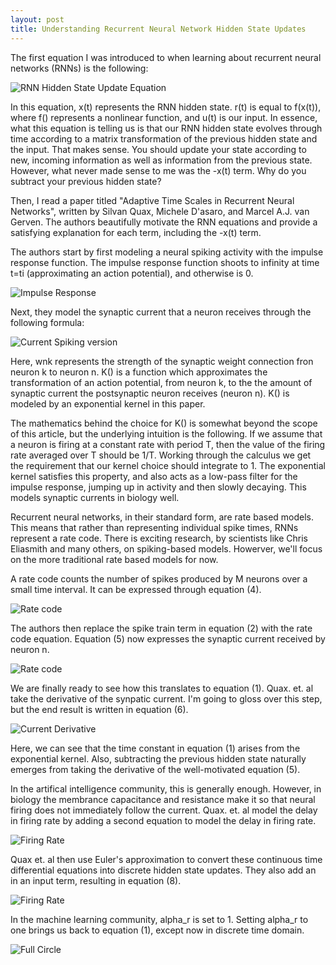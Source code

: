 ```yaml
---
layout: post
title: Understanding Recurrent Neural Network Hidden State Updates 
---
```


The first equation I was introduced to when learning about recurrent neural networks (RNNs) is the following: 

![RNN Hidden State Update Equation](/images/IMG-2557.jpg) 


In this equation, x(t) represents the RNN hidden state. r(t) is equal to f(x(t)), where f() represents a nonlinear function, and u(t) is our input. In essence, what this equation is telling us is that our RNN hidden state evolves through time according  to a matrix transformation of the previous hidden state and the input. That makes sense. You should update your state according to new, incoming information as well as information from the previous state. However, what never made sense to me was the -x(t) term. Why do you subtract your previous hidden state? 

Then, I read a paper titled "Adaptive Time Scales in Recurrent Neural Networks", written by Silvan Quax, Michele D'asaro, and Marcel A.J. van Gerven. The authors beautifully motivate the RNN equations and provide a satisfying explanation for each term, including the -x(t) term. 

The authors start by first modeling a neural spiking activity with the impulse response function. The impulse response function shoots to infinity at time t=ti (approximating an action potential), and otherwise is 0. 


![Impulse Response](/images/IMG-2558.jpg) 

Next, they model the synaptic current that a neuron receives through the following formula:

![Current Spiking version](/images/IMG-2559.jpg) 

Here, wnk represents the strength of the synaptic weight connection fron neuron k to neuron n. K() is a function which approximates the transformation of an action potential, from neuron k, to the the amount of synaptic current the postsynaptic neuron receives (neuron n). K() is modeled by an exponential kernel in this paper. 

The mathematics behind the choice for K() is somewhat beyond the scope of this article, but the underlying intuition is the following. If we assume that a neuron is firing at a constant rate with period T, then the value of the firing rate averaged over T should be 1/T. Working through the calculus we get the requirement that our kernel choice should integrate to 1. The exponential kernel satisfies this property, and also acts as a low-pass filter for the impulse response, jumping up in activity and then slowly decaying. This models synaptic currents in biology well. 


Recurrent neural networks, in their standard form, are rate based models. This means that rather than representing individual spike times, RNNs represent a rate code. There is exciting research, by scientists like Chris Eliasmith and many others, on spiking-based models. Howerver, we'll focus on the more traditional rate based models for now. 

A rate code counts the number of spikes produced by M neurons over a small time interval. It can be expressed through equation (4). 


![Rate code](/images/IMG-2562.jpg) 

The authors then replace the spike train term in equation (2) with the rate code equation. Equation (5) now expresses the synaptic current received by neuron n. 

![Rate code](/images/IMG-2563.jpg) 

We are finally ready to see how this translates to equation (1). Quax. et. al take the derivative of the synpatic current. I'm going to gloss over this step, but the end result is written in equation (6). 

![Current Derivative](/images/IMG-2564.jpg) 

Here, we can see that the time constant in equation (1) arises from the exponential kernel. Also, subtracting the previous hidden state naturally emerges from taking the derivative of the well-motivated equation (5). 

In the artifical intelligence community, this is generally enough. However, in biology the membrance capacitance and resistance make it so that neural firing does not immediately follow the current. Quax. et. al model the delay in firing rate by adding a second equation to model the delay in firing rate. 

![Firing Rate](/images/IMG-2565.jpg) 

Quax et. al then use Euler's approximation to convert these continuous time differential equations into discrete hidden state updates. They also add an in an input term, resulting in equation (8).


![Firing Rate](/images/IMG-2568.jpg) 

In the machine learning community, alpha_r is set to 1. Setting alpha_r to one brings us back to equation (1), except now in discrete time domain. 

![Full Circle](/images/IMG-2567.jpg) 




